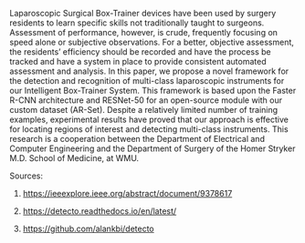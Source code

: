 Laparoscopic Surgical Box-Trainer devices have been used by surgery residents to learn specific skills not traditionally taught to surgeons. Assessment of performance, however, is crude, frequently focusing on speed alone or subjective observations. For a better, objective assessment, the residents’ efficiency should be recorded and have the process be tracked and have a system in place to provide consistent automated assessment and analysis. In this paper, we propose a novel framework for the detection and recognition of multi-class laparoscopic instruments for our Intelligent Box-Trainer System. This framework is based upon the Faster R-CNN architecture and RESNet-50 for an open-source module with our custom dataset (AR-Set). Despite a relatively limited number of training examples, experimental results have proved that our approach is effective for locating regions of interest and detecting multi-class instruments. This research is a cooperation between the Department of Electrical and Computer Engineering and the Department of Surgery of the Homer Stryker M.D. School of Medicine, at WMU.

Sources:

1. https://ieeexplore.ieee.org/abstract/document/9378617

2. https://detecto.readthedocs.io/en/latest/

3. https://github.com/alankbi/detecto
